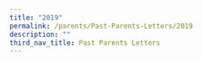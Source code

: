 ```yaml
---
title: "2019"
permalink: /parents/Past-Parents-Letters/2019
description: ""
third_nav_title: Past Parents Letters
---
```

